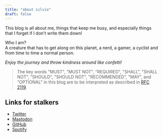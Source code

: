 ```yaml
---
title: "about silvio"
draft: false
---
```


This blog is all about me, things that keep me busy, and especially things that I forget if I don't write them down!  
  
Who I am?  
A creature that has to get along on this planet, a nerd, a gamer, a cyclist and from time to time a normal person.  
  
*Enjoy the journey and throw kindness around like confetti!*  
  
> The key words "MUST", "MUST NOT", "REQUIRED", "SHALL", "SHALL
> NOT", "SHOULD", "SHOULD NOT", "RECOMMENDED",  "MAY", and
> "OPTIONAL" in this blog are to be interpreted as described in
> [RFC 2119](https://tools.ietf.org/rfc/rfc2119.txt).

## Links for stalkers

- [Twitter](https://twitter.com/skat)
- [Mastodon](https://cyb3r.social/@silvio)
- [GitHub](https://github.com/iamsilvio)
- [Spotify](https://open.spotify.com/user/skat-)
